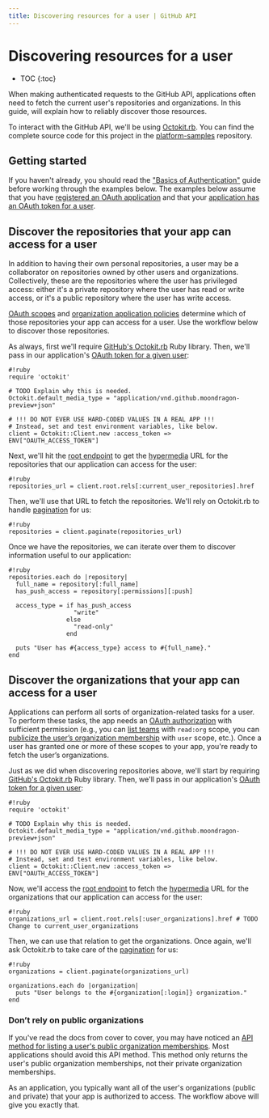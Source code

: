 ```yaml
---
title: Discovering resources for a user | GitHub API
---
```


# Discovering resources for a user

* TOC
{:toc}

When making authenticated requests to the GitHub API, applications often need to fetch the current user's repositories and organizations. In this guide, will explain how to reliably discover those resources.

To interact with the GitHub API, we'll be using [Octokit.rb][octokit.rb]. You can find the complete source code for this project in the [platform-samples][platform samples] repository.

## Getting started

If you haven't already, you should read the ["Basics of Authentication"][basics-of-authentication] guide before working through the examples below. The examples below assume that you have [registered an OAuth application][register-oauth-app] and that your [application has an OAuth token for a user][make-authenticated-request-for-user].

## Discover the repositories that your app can access for a user

In addition to having their own personal repositories, a user may be a collaborator on repositories owned by other users and organizations. Collectively, these are the repositories where the user has privileged access: either it's a private repository where the user has read or write access, or it's a public repository where the user has write access.

[OAuth scopes][scopes] and [organization application policies](#todo!) determine which of those repositories your app can access for a user. Use the workflow below to discover those repositories.

As always, first we'll require [GitHub's Octokit.rb][octokit.rb] Ruby library. Then, we'll pass in our application's [OAuth token for a given user][make-authenticated-request-for-user]:

    #!ruby
    require 'octokit'

    # TODO Explain why this is needed.
    Octokit.default_media_type = "application/vnd.github.moondragon-preview+json"

    # !!! DO NOT EVER USE HARD-CODED VALUES IN A REAL APP !!!
    # Instead, set and test environment variables, like below.
    client = Octokit::Client.new :access_token => ENV["OAUTH_ACCESS_TOKEN"]

Next, we'll hit the [root endpoint][root endpoint] to get the [hypermedia][hypermedia] URL for the repositories that our application can access for the user:

    #!ruby
    repositories_url = client.root.rels[:current_user_repositories].href

Then, we'll use that URL to fetch the repositories. We'll rely on Octokit.rb to handle [pagination][pagination] for us:

    #!ruby
    repositories = client.paginate(repositories_url)

Once we have the repositories, we can iterate over them to discover information useful to our application:

    #!ruby
    repositories.each do |repository|
      full_name = repository[:full_name]
      has_push_access = repository[:permissions][:push]

      access_type = if has_push_access
                      "write"
                    else
                      "read-only"
                    end

      puts "User has #{access_type} access to #{full_name}."
    end

## Discover the organizations that your app can access for a user

Applications can perform all sorts of organization-related tasks for a user. To perform these tasks, the app needs an [OAuth authorization][scopes] with sufficient permission (e.g., you can [list teams][list-teams] with `read:org` scope, you can [publicize the user’s organization membership][publicize-membership] with `user` scope, etc.). Once a user has granted one or more of these scopes to your app, you're ready to fetch the user’s organizations.

Just as we did when discovering repositories above, we'll start by requiring [GitHub's Octokit.rb][octokit.rb] Ruby library. Then, we'll pass in our application's [OAuth token for a given user][make-authenticated-request-for-user]:

    #!ruby
    require 'octokit'

    # TODO Explain why this is needed.
    Octokit.default_media_type = "application/vnd.github.moondragon-preview+json"

    # !!! DO NOT EVER USE HARD-CODED VALUES IN A REAL APP !!!
    # Instead, set and test environment variables, like below.
    client = Octokit::Client.new :access_token => ENV["OAUTH_ACCESS_TOKEN"]

Now, we'll access the [root endpoint][root endpoint] to fetch the [hypermedia][hypermedia] URL for the organizations that our application can access for the user:

    #!ruby
    organizations_url = client.root.rels[:user_organizations].href # TODO Change to current_user_organizations

Then, we can use that relation to get the organizations. Once again, we'll ask Octokit.rb to take care of the [pagination][pagination] for us:

    #!ruby
    organizations = client.paginate(organizations_url)

    organizations.each do |organization|
      puts "User belongs to the #{organization[:login]} organization."
    end

### Don’t rely on public organizations

If you've read the docs from cover to cover, you may have noticed an [API method for listing a user's public organization memberships][list-public-orgs]. Most applications should avoid this API method. This method only returns the user's public organization memberships, not their private organization memberships.

As an application, you typically want all of the user's organizations (public and private) that your app is authorized to access. The workflow above will give you exactly that.

[basics-of-authentication]: /guides/basics-of-authentication/
[hypermedia]: /v3/#hypermedia
[list-public-orgs]: /v3/orgs/#list-user-organizations
[list-teams]: /v3/orgs/teams/#list-teams
[make-authenticated-request-for-user]: /guides/basics-of-authentication/#making-authenticated-requests
[octokit.rb]: https://github.com/octokit/octokit.rb
[pagination]: /v3/#pagination
[platform samples]: https://github.com/github/platform-samples/tree/master/api/ruby/discovering-resources-for-a-user
[publicize-membership]: /v3/orgs/members/#publicize-a-users-membership
[register-oauth-app]: /guides/basics-of-authentication/#registering-your-app
[root endpoint]: /v3/#root-endpoint
[scopes]: /v3/oauth/#scopes
